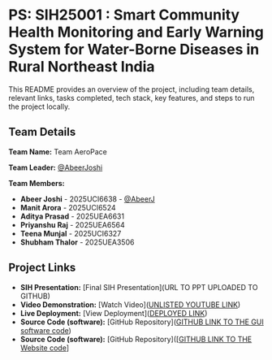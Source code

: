 # PS: SIH25001 : Smart Community Health Monitoring and Early Warning System for Water-Borne Diseases in Rural Northeast India

This README provides an overview of the project, including team details, relevant links, tasks completed, tech stack, key features, and steps to run the project locally.

## Team Details

**Team Name:** Team AeroPace

**Team Leader:** [@AbeerJoshi](https://github.com/AbeerJoshi/)

**Team Members:**

- **Abeer Joshi** - 2025UCI6638 - [@AbeerJ](https://github.com/AbeerJoshi/)
- **Manit Arora** - 2025UCI6524
- **Aditya Prasad** - 2025UEA6631
- **Priyanshu Raj** - 2025UEA6564
- **Teena Munjal** - 2025UCI6327
- **Shubham Thalor** - 2025UEA3506

## Project Links

- **SIH Presentation:** [Final SIH Presentation](URL TO PPT UPLOADED TO GITHUB)
- **Video Demonstration:** [Watch Video]([UNLISTED YOUTUBE LINK](https://www.youtube.com/watch?v=qvIgvA_2BO8))
- **Live Deployment:** [View Deployment]([DEPLOYED LINK](https://health-pool.tiiny.site/))
- **Source Code (software):** [GitHub Repository]([GITHUB LINK TO THE GUI software code](https://github.com/AbeerJoshi/SIH_2025_Internal_Round_Submission_Team_AeroPace/blob/Main/HealthPool_GUI))
- **Source Code (software):** [GitHub Repository]([[GITHUB LINK TO THE Website code](https://github.com/AbeerJoshi/SIH_2025_Internal_Round_Submission_Team_AeroPace/tree/Main/WEBSITE)]

